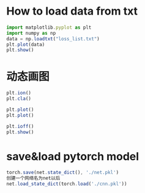 # How to load data from txt
```javascript
import matplotlib.pyplot as plt
import numpy as np
data = np.loadtxt("loss_list.txt")
plt.plot(data)
plt.show()
```
# 动态画图
```javascript
plt.ion()
plt.cla()

plt.plot()
plt.plot()

plt.ioff()
plt.show()
```
# save&load pytorch model
```javascript
torch.save(net.state_dict(), './net.pkl')
创建一个网络名为net以后
net.load_state_dict(torch.load('./cnn.pkl'))
```
